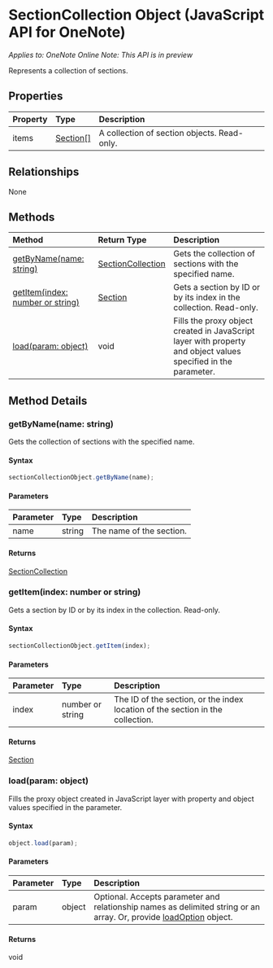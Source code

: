 # SectionCollection Object (JavaScript API for OneNote)

_Applies to: OneNote Online_
_Note: This API is in preview_

Represents a collection of sections.

## Properties

| Property	   | Type	|Description
|:---------------|:--------|:----------|
|items|[Section[]](section.md)|A collection of section objects. Read-only.|



## Relationships
None


## Methods

| Method		   | Return Type	|Description|
|:---------------|:--------|:----------|
|[getByName(name: string)](#getbynamename-string)|[SectionCollection](sectioncollection.md)|Gets the collection of sections with the specified name.|
|[getItem(index: number or string)](#getitemindex-number-or-string)|[Section](section.md)|Gets a section by ID or by its index in the collection. Read-only.|
|[load(param: object)](#loadparam-object)|void|Fills the proxy object created in JavaScript layer with property and object values specified in the parameter.|

## Method Details


### getByName(name: string)
Gets the collection of sections with the specified name.

#### Syntax
```js
sectionCollectionObject.getByName(name);
```

#### Parameters
| Parameter	   | Type	|Description|
|:---------------|:--------|:----------|
|name|string|The name of the section.|

#### Returns
[SectionCollection](sectioncollection.md)

### getItem(index: number or string)
Gets a section by ID or by its index in the collection. Read-only.

#### Syntax
```js
sectionCollectionObject.getItem(index);
```

#### Parameters
| Parameter	   | Type	|Description|
|:---------------|:--------|:----------|
|index|number or string|The ID of the section, or the index location of the section in the collection.|

#### Returns
[Section](section.md)

### load(param: object)
Fills the proxy object created in JavaScript layer with property and object values specified in the parameter.

#### Syntax
```js
object.load(param);
```

#### Parameters
| Parameter	   | Type	|Description|
|:---------------|:--------|:----------|
|param|object|Optional. Accepts parameter and relationship names as delimited string or an array. Or, provide [loadOption](loadoption.md) object.|

#### Returns
void

